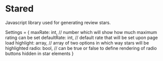 # Stared
Javascript library used for generating review stars.

   Settings = {
      maxRate: int, // number which will show how much maximum rating can be set
      defaultRate: int, // default rate that will be set upon page load
      highlight: array, // array of two options in which way stars will be highlighted
      radio: bool, // can be true or false to define rendering of radio buttons hidden in star elements
   }
